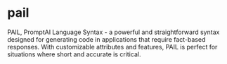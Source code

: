 # pail
PAIL, PromptAI Language Syntax - a powerful and straightforward syntax designed for generating code in applications that require fact-based responses. With customizable attributes and features, PAIL is perfect for situations where short and accurate is critical. 
